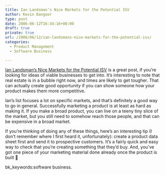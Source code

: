 ```yaml
---
title: Ian Landsman’s Nice Markets for the Potential ISV
author: Kevin Dangoor
type: post
date: 2006-06-12T16:34:16+00:00
draft: true
private: true
url: /2006/06/12/ian-landsmans-nice-markets-for-the-potential-isv/
categories:
  - Product Management
  - Software Business

---
```

[Ian Landsman&#8217;s Nice Markets for the Potential ISV][1] is a great post, if you&#8217;re looking for ideas of viable businesses to get into. It&#8217;s interesting to note that real estate is in a bubble right now, and times are likely to get tougher. That can actually create good opportunity if you can show someone how your product makes them more competitive.

Ian&#8217;s list focuses a lot on specific markets, and that&#8217;s definitely a good way to go in general. Successfully marketing a product is at least as hard as making it. If you make a broad product, you can live on a teeny tiny slice of the market, but you still need to somehow reach those people, and that can be expensive in a broad market.

If you&#8217;re thinking of doing any of these things, here&#8217;s an interesting tip (I don&#8217;t remember where I first heard it, unfortunately): create a product data sheet first and send it to prospective customers. It&#8217;s a fairly quick and easy way to check that you&#8217;re creating something that they&#8217;d buy. And, you&#8217;ve got one piece of your marketing material done already once the product is built 🙂 

bk_keywords:software business.

 [1]: http://www.userscape.com/blog/2006/06/11/nice-markets-for-the-potential-isv/